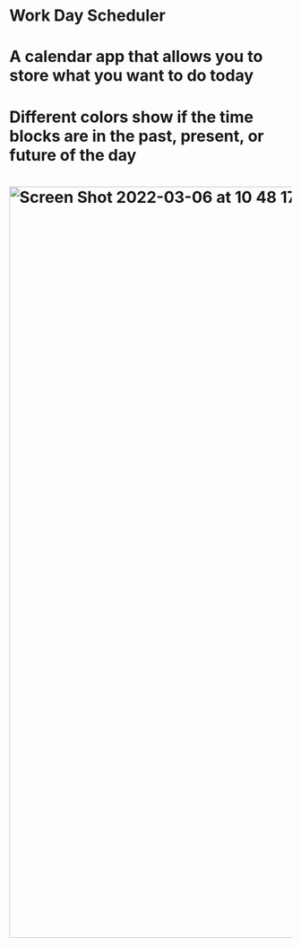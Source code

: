 # Work Day Scheduler
# A calendar app that allows you to store what you want to do today
# Different colors show if the time blocks are in the past, present, or future of the day
# <img width="1339" alt="Screen Shot 2022-03-06 at 10 48 17 PM" src="https://user-images.githubusercontent.com/78068602/156981996-7f3bce59-72d3-4e30-bc19-32c671d7a73b.png">
